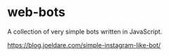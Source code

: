 # web-bots

A collection of very simple bots written in JavaScript.

https://blog.joeldare.com/simple-instagram-like-bot/